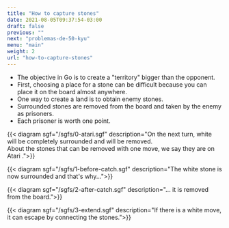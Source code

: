 ```yaml
---
title: "How to capture stones"
date: 2021-08-05T09:37:54-03:00
draft: false
previous: ""
next: "problemas-de-50-kyu"
menu: "main"
weight: 2
url: "how-to-capture-stones"
---
```

- The objective in Go is to create a "territory" bigger than the opponent.
- First, choosing a place for a stone can be difficult because you can place it on the board almost anywhere.
- One way to create a land is to obtain enemy stones.
- Surrounded stones are removed from the board and taken by the enemy as prisoners.
- Each prisoner is worth one point.




{{< diagram sgf="/sgfs/0-atari.sgf" description="On the next turn, white will be completely surrounded and will be removed.<br>About the stones that can be removed with one move, we say they are on Atari .">}}



{{< diagram sgf="/sgfs/1-before-catch.sgf" description="The white stone is now surrounded and that's why...">}}

{{< diagram sgf="/sgfs/2-after-catch.sgf" description="... it is removed from the board.">}}

{{< diagram sgf="/sgfs/3-extend.sgf" description="If there is a white move, it can escape by connecting the stones.">}}